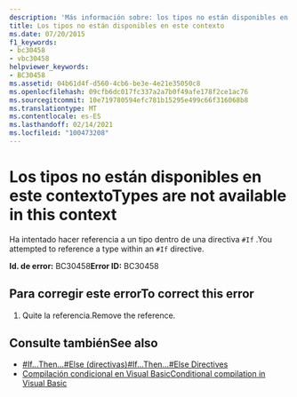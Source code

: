 ```yaml
---
description: 'Más información sobre: los tipos no están disponibles en este contexto'
title: Los tipos no están disponibles en este contexto
ms.date: 07/20/2015
f1_keywords:
- bc30458
- vbc30458
helpviewer_keywords:
- BC30458
ms.assetid: 04b61d4f-d560-4cb6-be3e-4e21e35050c8
ms.openlocfilehash: 09cfb6dc017fc337a2a7b0f49afe178f2ce1ac76
ms.sourcegitcommit: 10e719780594efc781b15295e499c66f316068b8
ms.translationtype: MT
ms.contentlocale: es-ES
ms.lasthandoff: 02/14/2021
ms.locfileid: "100473208"
---
```

# <a name="types-are-not-available-in-this-context"></a><span data-ttu-id="8383a-103">Los tipos no están disponibles en este contexto</span><span class="sxs-lookup"><span data-stu-id="8383a-103">Types are not available in this context</span></span>

<span data-ttu-id="8383a-104">Ha intentado hacer referencia a un tipo dentro de una directiva `#If` .</span><span class="sxs-lookup"><span data-stu-id="8383a-104">You attempted to reference a type within an `#If` directive.</span></span>  
  
 <span data-ttu-id="8383a-105">**Id. de error:** BC30458</span><span class="sxs-lookup"><span data-stu-id="8383a-105">**Error ID:** BC30458</span></span>  
  
## <a name="to-correct-this-error"></a><span data-ttu-id="8383a-106">Para corregir este error</span><span class="sxs-lookup"><span data-stu-id="8383a-106">To correct this error</span></span>  
  
1. <span data-ttu-id="8383a-107">Quite la referencia.</span><span class="sxs-lookup"><span data-stu-id="8383a-107">Remove the reference.</span></span>  
  
## <a name="see-also"></a><span data-ttu-id="8383a-108">Consulte también</span><span class="sxs-lookup"><span data-stu-id="8383a-108">See also</span></span>

- [<span data-ttu-id="8383a-109">#If...Then...#Else (directivas)</span><span class="sxs-lookup"><span data-stu-id="8383a-109">#If...Then...#Else Directives</span></span>](../language-reference/directives/if-then-else-directives.md)
- [<span data-ttu-id="8383a-110">Compilación condicional en Visual Basic</span><span class="sxs-lookup"><span data-stu-id="8383a-110">Conditional compilation in Visual Basic</span></span>](../programming-guide/program-structure/conditional-compilation.md)
